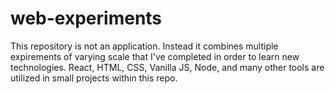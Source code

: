 # web-experiments

This repository is not an application. Instead it combines multiple expirements of varying scale that I've completed in order to learn new technologies.
React, HTML, CSS, Vanilla JS, Node, and many other tools are utilized in small projects within this repo.

